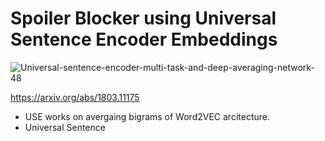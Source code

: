 # Spoiler Blocker using Universal Sentence Encoder Embeddings




![Universal-sentence-encoder-multi-task-and-deep-averaging-network-48](https://github.com/Guggu-Gill/spoiler-blocker/assets/128667568/e953dc3f-411e-45d9-b455-fa0fafec02a2)




https://arxiv.org/abs/1803.11175
- USE works on avergaing bigrams of Word2VEC arcitecture.
- Universal Sentence 

